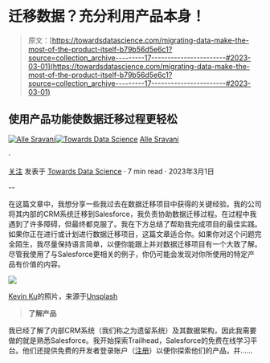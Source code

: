 # 迁移数据？充分利用产品本身！

> 原文：[https://towardsdatascience.com/migrating-data-make-the-most-of-the-product-itself-b79b56d5e6c1?source=collection_archive---------17-----------------------#2023-03-01](https://towardsdatascience.com/migrating-data-make-the-most-of-the-product-itself-b79b56d5e6c1?source=collection_archive---------17-----------------------#2023-03-01)

## 使用产品功能使数据迁移过程更轻松

[](https://alle-sravani.medium.com/?source=post_page-----b79b56d5e6c1--------------------------------)[![Alle Sravani](../Images/64909a4d45cb2569175f0feb5dc552f7.png)](https://alle-sravani.medium.com/?source=post_page-----b79b56d5e6c1--------------------------------)[](https://towardsdatascience.com/?source=post_page-----b79b56d5e6c1--------------------------------)[![Towards Data Science](../Images/a6ff2676ffcc0c7aad8aaf1d79379785.png)](https://towardsdatascience.com/?source=post_page-----b79b56d5e6c1--------------------------------) [Alle Sravani](https://alle-sravani.medium.com/?source=post_page-----b79b56d5e6c1--------------------------------)

·

[关注](https://medium.com/m/signin?actionUrl=https%3A%2F%2Fmedium.com%2F_%2Fsubscribe%2Fuser%2F79c59886365f&operation=register&redirect=https%3A%2F%2Ftowardsdatascience.com%2Fmigrating-data-make-the-most-of-the-product-itself-b79b56d5e6c1&user=Alle+Sravani&userId=79c59886365f&source=post_page-79c59886365f----b79b56d5e6c1---------------------post_header-----------) 发表于 [Towards Data Science](https://towardsdatascience.com/?source=post_page-----b79b56d5e6c1--------------------------------) · 7 min read · 2023年3月1日

--

[](https://medium.com/m/signin?actionUrl=https%3A%2F%2Fmedium.com%2F_%2Fbookmark%2Fp%2Fb79b56d5e6c1&operation=register&redirect=https%3A%2F%2Ftowardsdatascience.com%2Fmigrating-data-make-the-most-of-the-product-itself-b79b56d5e6c1&source=-----b79b56d5e6c1---------------------bookmark_footer-----------)

在这篇文章中，我想分享一些我过去在数据迁移项目中获得的关键经验。我的公司将其内部的CRM系统迁移到Salesforce，我负责协助数据迁移过程。在过程中我遇到了许多障碍，但最终都克服了。我在下方总结了帮助我完成项目的最佳实践。如果你正在进行或计划进行数据迁移项目，这篇文章适合你。如果你对这个问题完全陌生，我尽量保持语言简单，以便你能跟上并对数据迁移项目有一个大致了解。尽管我使用了与Salesforce更相关的例子，你仍可能会发现对你所使用的特定产品有价值的内容。

![](../Images/6476c97f48a8fa0e837c9247c557cf3f.png)

[Kevin Ku](https://unsplash.com/@ikukevk?utm_source=medium&utm_medium=referral)的照片，来源于[Unsplash](https://unsplash.com/?utm_source=medium&utm_medium=referral)

> **了解产品**

我已经了解了内部CRM系统（我们称之为遗留系统）及其数据架构，因此我需要做的就是熟悉Salesforce。我开始探索Trailhead，Salesforce的免费在线学习平台。他们还提供免费的开发者登录账户（[注册](https://developer.salesforce.com/signup)）以便你探索他们的产品，并……
